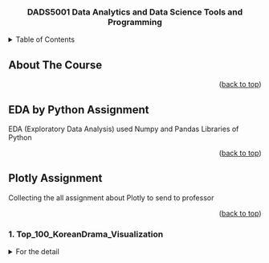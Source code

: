 <h3 align="center">DADS5001 Data Analytics and Data Science Tools and Programming</h3>



<!-- TABLE OF CONTENTS -->
<details>
  <summary>Table of Contents</summary>
  <ol>
    <li>
      <a href="#about-the-course">About The Course</a>
    </li>
    <li>
      <a href="#eda">EDA by Python Assignment</a>
      <ul>
        <li><a href="#Top_100_KoreanDrama_Visualization">Top 100 KoreanDrama Visualization</a></li>
      </ul>
    </li>
    <li>
      <a href="#plotly-assignment">Plotly Assignment</a>
      <ul>
        <li><a href="#Top_100_KoreanDrama_Visualization">Top 100 KoreanDrama Visualization</a></li>
      </ul>
    </li>
  </ol>
</details>

<!-- ABOUT THE COURSE -->
## About The Course
  
<p align="right">(<a href="#readme-top">back to top</a>)</p>

<!-- EDA -->
## EDA by Python Assignment
  EDA (Exploratory Data Analysis) used Numpy and Pandas Libraries of Python

<p align="right">(<a href="#readme-top">back to top</a>)</p>

<!-- Plotly Assignment-->
## Plotly Assignment
  Collecting the all assignment about Plotly to send to professor

<p align="right">(<a href="#readme-top">back to top</a>)</p>



### 1. Top_100_KoreanDrama_Visualization
<details>
  <summary>For the detail</summary>
  <b>Code Link:</b> https://github.com/NarongkiatPW/DADS/blob/DADS5001_Tools/Top_100_KoreanDrama_Visualization.ipynb


\
  <b>1. Post the image of your chart</b> \
  ![image](https://github.com/NarongkiatPW/DADS/assets/158708499/a85d4a46-2aa2-4c50-afce-0686c81a98f6)

  <b>2. Explain your data sources</b> \
  \
  About Dataset show the 100 Korean drama that had the highest rating, on-air, and actors as shown on MyDramaList website\
(<b>Link of dataset:</b> https://www.kaggle.com/datasets/chanoncharuchinda/top-100-korean-drama-mydramalist )
\
\
\
  <b>3. Explain why choose the chart with your data</b> \
  \
  From the heatmap above, you can see the details of the 'Top 100 Korean Dramas: Average On-Air Ratings for Each Day and Year.' I chose this chart because it presents three dimensions of data: 
  1. the Average Rating,
  2. Year, and
  3. On-Air Day
  

  which are related to my interest in identifying the maximum average rating for each on-air day. This information is crucial for advertisers looking to purchase airtime to showcase ads and capitalize on potential opportunities. \
  \
  According to the analyzed data, the maximum of average rating on 'Wednesday and Thursday' arounds 8.77 ratings as continuously increasing rating over the past years. and the second highest average on 'Monday and Tuesday' is 8.71 ratings respectively.
</details>
